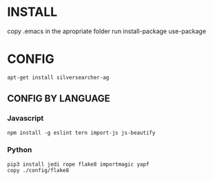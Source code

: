 # INSTALL
copy .emacs in the apropriate folder
run install-package use-package

# CONFIG
    apt-get install silversearcher-ag
    
## CONFIG BY LANGUAGE
### Javascript
    npm install -g eslint tern import-js js-beautify
    
### Python
    pip3 install jedi rope flake8 importmagic yapf
    copy ./config/flake8

